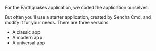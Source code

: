 For the Earthquakes application, we coded the application ourselves. 

But often you'll use a starter application, created by Sencha Cmd, and
modify it for your needs. There are three versions:

- A classic app
- A modern app
- A universal app

